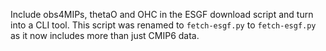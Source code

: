 Include obs4MIPs, thetaO and OHC in the ESGF download script and turn into a CLI tool.
This script was renamed to `fetch-esgf.py` to `fetch-esgf.py` as it now includes more than just CMIP6 data.

